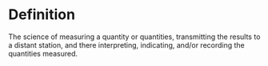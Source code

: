# Definition

The science of measuring a quantity or quantities, transmitting the
results to a distant station, and there interpreting, indicating, and/or
recording the quantities measured.
